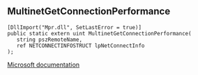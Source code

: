 ## MultinetGetConnectionPerformance

```
[DllImport("Mpr.dll", SetLastError = true)]
public static extern uint MultinetGetConnectionPerformance(
   string pszRemoteName,
   ref NETCONNECTINFOSTRUCT lpNetConnectInfo
);
```

[Microsoft documentation](TODO)
